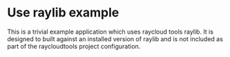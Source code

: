 # Use raylib example

This is a trivial example application which uses raycloud tools raylib. It is designed to built against an installed version of raylib and is not included as part of the raycloudtools project configuration.
